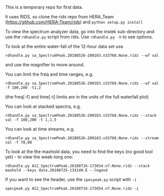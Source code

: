 This is a temporary repo for first data.

It uses RIDS, so clone the rids repo from HERA_Team (https://github.com/HERA-Team/rids) and `python setup.py install`

To view the spectrum analyzer data, go into the instek sub-directory and use the `rdhandle.py` script from rids.  Use `rdhandle.py -h` to see options.

To look at the entire water-fall of the 12-hour data set use

```rdhandle.py sa_SpectrumPeak.20180526-200103.n33768.None.ridz --wf val```

and use the magnifier to move around.

You can limit the freq and time ranges, e.g.

```rdhandle.py sa_SpectrumPeak.20180526-200103.n33768.None.ridz --wf val -f 100,200 -t1,2```

(the freq[-f] and time[-t] limits are in the units of the full waterfall plot)

You can look at stacked spectra, e.g.

```rdhandle.py sa_SpectrumPeak.20180526-200103.n33768.None.ridz --stack val -f 100,200 -t 1,1.5```

You can look at time streams, e.g.

```rdhandle.py sa_SpectrumPeak.20180526-200103.n33768.None.ridz --stream val -f 70,80```

To look at the the maxhold data, you need to find the keys (no good tool yet) - to view the week-long one:

```rdhandle.py A12_SpectrumPeak.20180716-173654.n7.None.ridz --stack maxhold --keys data.20180725-133149.E --legend```

If you want to see the header, use the `specpeak.py` script with `-i`

```specpeak.py A12_SpectrumPeak.20180716-173654.n7.None.ridz -i```
